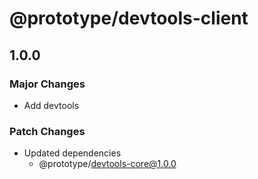 # @prototype/devtools-client

## 1.0.0

### Major Changes

- Add devtools

### Patch Changes

- Updated dependencies
  - @prototype/devtools-core@1.0.0
